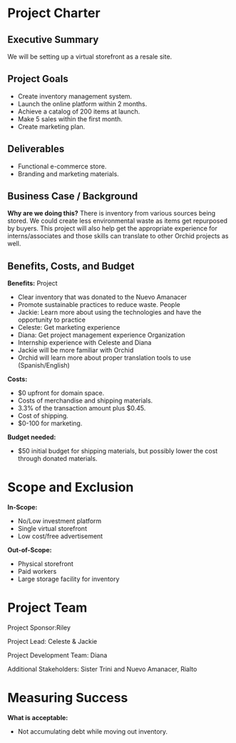 # Project Charter 

## Executive Summary
We will be setting up a virtual storefront as a resale site. 
## Project Goals
- Create inventory management system.
- Launch the online platform within 2 months.
- Achieve a catalog of 200 items at launch.
- Make 5 sales within the first month.
- Create marketing plan.

## Deliverables
- Functional e-commerce store.
- Branding and marketing materials.
  
## Business Case / Background

**Why are we doing this?**
There is inventory from various sources being stored. We could create less environmental waste as items get repurposed by buyers. This project will also help get the appropriate experience for interns/associates and those skills can translate to other Orchid projects as well. 

## Benefits, Costs, and Budget

**Benefits:**
Project
- Clear inventory that was donated to the Nuevo Amanacer
- Promote sustainable practices to reduce waste.
People
- Jackie: Learn more about using the technologies and have the opportunity to practice
- Celeste: Get marketing experience
- Diana: Get project management experience
Organization
- Internship experience with Celeste and Diana
- Jackie will be more familiar with Orchid
- Orchid will learn more about proper translation tools to use (Spanish/English)
  
**Costs:**
- $0 upfront for domain space. 
- Costs of merchandise and shipping materials.
- 3.3% of the transaction amount plus $0.45.
- Cost of shipping.
- $0-100 for marketing.

**Budget needed:**
- $50 initial budget for shipping materials, but possibly lower the cost through donated materials. 

# Scope and Exclusion

**In-Scope:**
- No/Low investment platform
- Single virtual storefront
- Low cost/free advertisement
  
**Out-of-Scope:**
- Physical storefront
- Paid workers
- Large storage facility for inventory
  
# Project Team
Project Sponsor:Riley

Project Lead: Celeste & Jackie

Project Development Team: Diana

Additional Stakeholders: Sister Trini and Nuevo Amanacer, Rialto

# Measuring Success
**What is acceptable:**
- Not accumulating debt while moving out inventory.
